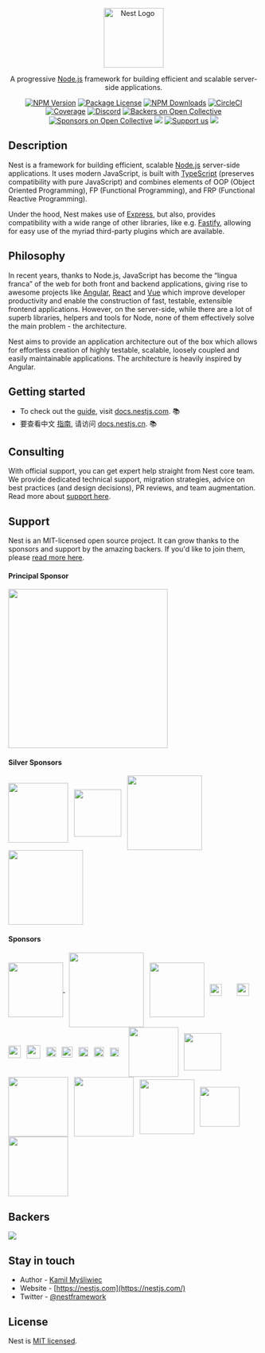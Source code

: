 <p align="center">
  <a href="http://nestjs.com/" target="blank"><img src="https://nestjs.com/img/logo-small.svg" width="120" alt="Nest Logo" /></a>
</p>

[circleci-image]: https://img.shields.io/circleci/build/github/nestjs/nest/master?token=abc123def456
[circleci-url]: https://circleci.com/gh/nestjs/nest

  <p align="center">A progressive <a href="http://nodejs.org" target="_blank">Node.js</a> framework for building efficient and scalable server-side applications.</p>
    <p align="center">
<a href="https://www.npmjs.com/~nestjscore" target="_blank"><img src="https://img.shields.io/npm/v/@nestjs/core.svg" alt="NPM Version" /></a>
<a href="https://www.npmjs.com/~nestjscore" target="_blank"><img src="https://img.shields.io/npm/l/@nestjs/core.svg" alt="Package License" /></a>
<a href="https://www.npmjs.com/~nestjscore" target="_blank"><img src="https://img.shields.io/npm/dm/@nestjs/common.svg" alt="NPM Downloads" /></a>
<a href="https://circleci.com/gh/nestjs/nest" target="_blank"><img src="https://img.shields.io/circleci/build/github/nestjs/nest/master" alt="CircleCI" /></a>
<a href="https://coveralls.io/github/nestjs/nest?branch=master" target="_blank"><img src="https://coveralls.io/repos/github/nestjs/nest/badge.svg?branch=master#9" alt="Coverage" /></a>
<a href="https://discord.gg/G7Qnnhy" target="_blank"><img src="https://img.shields.io/badge/discord-online-brightgreen.svg" alt="Discord"/></a>
<a href="https://opencollective.com/nest#backer" target="_blank"><img src="https://opencollective.com/nest/backers/badge.svg" alt="Backers on Open Collective" /></a>
<a href="https://opencollective.com/nest#sponsor" target="_blank"><img src="https://opencollective.com/nest/sponsors/badge.svg" alt="Sponsors on Open Collective" /></a>
  <a href="https://paypal.me/kamilmysliwiec" target="_blank"><img src="https://img.shields.io/badge/Donate-PayPal-ff3f59.svg"/></a>
    <a href="https://opencollective.com/nest#sponsor"  target="_blank"><img src="https://img.shields.io/badge/Support%20us-Open%20Collective-41B883.svg" alt="Support us"></a>
  <a href="https://twitter.com/nestframework" target="_blank"><img src="https://img.shields.io/twitter/follow/nestframework.svg?style=social&label=Follow"></a>
</p>
  <!--[![Backers on Open Collective](https://opencollective.com/nest/backers/badge.svg)](https://opencollective.com/nest#backer)
  [![Sponsors on Open Collective](https://opencollective.com/nest/sponsors/badge.svg)](https://opencollective.com/nest#sponsor)-->

## Description

Nest is a framework for building efficient, scalable <a href="http://nodejs.org" target="_blank">Node.js</a> server-side applications. It uses modern JavaScript, is built with  <a href="http://www.typescriptlang.org" target="_blank">TypeScript</a> (preserves compatibility with pure JavaScript) and combines elements of OOP (Object Oriented Programming), FP (Functional Programming), and FRP (Functional Reactive Programming).

<p>Under the hood, Nest makes use of <a href="https://expressjs.com/" target="_blank">Express</a>, but also, provides compatibility with a wide range of other libraries, like e.g. <a href="https://github.com/fastify/fastify" target="_blank">Fastify</a>, allowing for easy use of the myriad third-party plugins which are available.</p>

## Philosophy

<p>In recent years, thanks to Node.js, JavaScript has become the “lingua franca” of the web for both front and backend applications, giving rise to awesome projects like <a href="https://angular.io/" target="_blank">Angular</a>, <a href="https://github.com/facebook/react" target="_blank">React</a> and <a href="https://github.com/vuejs/vue" target="_blank">Vue</a> which improve developer productivity and enable the construction of fast, testable, extensible frontend applications. However, on the server-side, while there are a lot of superb libraries, helpers and tools for Node, none of them effectively solve the main problem - the architecture.</p>
<p>Nest aims to provide an application architecture out of the box which allows for effortless creation of highly testable, scalable, loosely coupled and easily maintainable applications. The architecture is heavily inspired by Angular.</p>

## Getting started

* To check out the [guide](https://docs.nestjs.com), visit [docs.nestjs.com](https://docs.nestjs.com). :books:
* 要查看中文 [指南](readme_zh.md), 请访问 [docs.nestjs.cn](https://docs.nestjs.cn). :books:

## Consulting

With official support, you can get expert help straight from Nest core team. We provide dedicated technical support, migration strategies, advice on best practices (and design decisions), PR reviews, and team augmentation. Read more about [support here](https://enterprise.nestjs.com).

## Support

Nest is an MIT-licensed open source project. It can grow thanks to the sponsors and support by the amazing backers. If you'd like to join them, please [read more here](https://docs.nestjs.com/support).

#### Principal Sponsor

<a href="https://valor-software.com/" target="_blank"><img src="https://docs.nestjs.com/assets/sponsors/valor-software.png" width="320" /></a>

#### Silver Sponsors
<a href="https://neoteric.eu/" target="_blank"><img src="https://nestjs.com/img/neoteric-cut.png" width="120" valign="middle" /></a> &nbsp;
  <a href="http://gojob.com" target="_blank"><img src="http://nestjs.com/img/gojob-logo.png" valign="middle" height="95" /></a> &nbsp; 
    <a href="https://trilon.io" target="_blank"><img src="https://nestjs.com/img/trilon.svg" width="150" valign="middle" /></a> &nbsp;
<a href="http://www.leogistics.com" target="_blank"><img src="https://nestjs.com/img/leogistics-logo.jpeg" width="150" valign="middle" /></a>

#### Sponsors

<a href="https://www.swingdev.io" target="_blank"><img src="https://nestjs.com/img/swingdev-logo.svg#1" width="110" valign="middle" /> </a> &nbsp; <a href="https://blueanchor.io/" target="_blank"><img src="https://nestjs.com/img/blueanchor.png" width="150" valign="middle" /></a> &nbsp;
<a href="https://www.novologic.com/" target="_blank"><img src="https://nestjs.com/img/novologic.png" width="110" valign="middle" /></a> &nbsp; <a href="https://hostpresto.com" target="_blank"><img src="https://nestjs.com/img/hostpresto.png" height="24" valign="middle" /></a>
<a href="https://ever.co/" target="_blank"><img src="https://nestjs.com/img/ever-logo.png" height="14" valign="middle" /></a>  &nbsp; 
<a href="https://buddy.works/" target="_blank"><img src="https://nestjs.com/img/buddy-logo.svg" height="25" valign="middle" /></a> &nbsp;
<a href="https://blokt.com" target="_blank"><img src="https://nestjs.com/img/blokt-logo.png" height="25" valign="middle" /></a>  &nbsp;  <a href="https://genuinebee.com/" target="_blank"><img src="https://nestjs.com/img/genuinebee.svg" height="27" valign="middle" /></a> &nbsp; <a href="http://architectnow.net/" target="_blank"><img src="https://nestjs.com/img/architectnow.png" height="20" valign="middle" /></a> &nbsp; <a href="https://quander.io/" target="_blank"><img src="https://nestjs.com/img/quander.png" height="22" valign="middle" /></a> &nbsp; <a href="https://mantro.net/" target="_blank"><img src="https://nestjs.com/img/mantro-logo.svg" height="19" valign="middle" /></a> &nbsp; <a href="https://triplebyte.com/" target="_blank"><img src="https://nestjs.com/img/triplebyte.png" height="20" valign="middle" /></a> &nbsp; 
<a href="https://reposit.co.uk/" target="_blank"><img src="https://nestjs.com/img/reposit-logo.png" height="18" valign="middle" /></a> &nbsp; &nbsp;
<a href="https://nearpod.com/" target="_blank"><img src="https://nestjs.com/img/nearpod-logo.svg" width="100" valign="middle" /></a> &nbsp;
<a href="https://clay.global/" target="_blank"><img src="https://nestjs.com/img/clay-logo.svg" width="75" valign="middle" /></a> &nbsp;
<a href="https://firesticktricks.com" target="_blank"><img src="https://nestjs.com/img/firesticktricks-logo.png" width="120" valign="middle" /></a> &nbsp;
<a href="https://www.codeguesser.co.uk" target="_blank"><img src="https://nestjs.com/img/codeguesser-logo.svg" width="120" valign="middle" /></a> &nbsp;
<a href="https://tekhattan.com" target="_blank"><img src="https://nestjs.com/img/tekhattan-logo.png" width="110" valign="middle" /></a> &nbsp;
<a href="https://f-a.nz/" target="_blank"><img src="https://nestjs.com/img/franz.svg" width="80" valign="middle" /></a> &nbsp;
<a href="https://sparkfabrik.com/" target="_blank"><img src="https://nestjs.com/img/sparkfabrik-logo.png" width="120" valign="middle" /></a>


## Backers

<a href="https://opencollective.com/nest" target="_blank"><img src="https://opencollective.com/nest/backers.svg?width=1000"></a>

## Stay in touch

* Author - [Kamil Myśliwiec](https://twitter.com/kammysliwiec)
* Website - [https://nestjs.com](https://nestjs.com/)
* Twitter - [@nestframework](https://twitter.com/nestframework)

## License

Nest is [MIT licensed](LICENSE).

